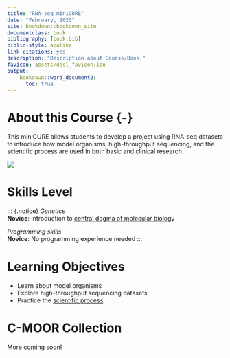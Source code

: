 ```yaml
---
title: "RNA-seq miniCURE"
date: "February, 2023"
site: bookdown::bookdown_site
documentclass: book
bibliography: [book.bib]
biblio-style: apalike
link-citations: yes
description: "Description about Course/Book."
favicon: assets/dasl_favicon.ico
output:
    bookdown::word_document2:
      toc: true
---
```


# About this Course {-}

This miniCURE allows students to develop a project using RNA-seq datasets to introduce how model organisms, high-throughput sequencing, and the scientific process are used in both basic and clinical research.

![](index_files/figure-docx//1rWH7VTcPV1juH0E9NI-X6evMIKzgn1MQKlf_CRzT73w_g1f734f625ef_0_30.png)

<h1>Skills Level</h1>

::: {.notice}
_Genetics_  
**Novice**: Introduction to [central dogma of molecular biology](https://en.wikipedia.org/wiki/Central_dogma_of_molecular_biology)

_Programming skills_  
**Novice**: No programming experience needed
:::

<h1>Learning Objectives</h1>

- Learn about model organisms
- Explore high-throughput sequencing datasets
- Practice the [scientific process](https://www.biointeractive.org/classroom-resources/how-science-works)

<h1>C-MOOR Collection</h1>

More coming soon!
